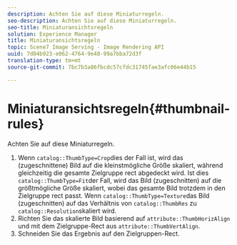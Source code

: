 ```yaml
---
description: Achten Sie auf diese Miniaturregeln.
seo-description: Achten Sie auf diese Miniaturregeln.
seo-title: Miniaturansichtsregeln
solution: Experience Manager
title: Miniaturansichtsregeln
topic: Scene7 Image Serving - Image Rendering API
uuid: 7d04b923-e062-4764-9e48-99a7bba72d3f
translation-type: tm+mt
source-git-commit: 7bc7b3a86fbcdc57cfdc31745fae3afc06e44b15

---
```



# Miniaturansichtsregeln{#thumbnail-rules}

Achten Sie auf diese Miniaturregeln.

1. Wenn `catalog::ThumbType=Crop`dies der Fall ist, wird das (zugeschnittene) Bild auf die kleinstmögliche Größe skaliert, während gleichzeitig die gesamte Zielgruppe rect abgedeckt wird. Ist dies `catalog::ThumbType=Fit`der Fall, wird das Bild (zugeschnitten) auf die größtmögliche Größe skaliert, wobei das gesamte Bild trotzdem in den Zielgruppe rect passt. Wenn `catalog::ThumbType=Texture`das Bild (zugeschnitten) auf das Verhältnis von `catalog::ThumbRes` zu `catalog::Resolution`skaliert wird.
1. Richten Sie das skalierte Bild basierend auf `attribute::ThumbHorizAlign` und mit dem Zielgruppe-Rect aus `attribute::ThumbVertAlign`.
1. Schneiden Sie das Ergebnis auf den Zielgruppen-Rect.

